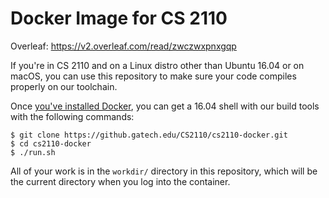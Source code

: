 Docker Image for CS 2110
========================

Overleaf: <https://v2.overleaf.com/read/zwczwxpnxgqp>

If you're in CS 2110 and on a Linux distro other than Ubuntu 16.04 or
on macOS, you can use this repository to make sure your code compiles
properly on our toolchain.

Once [you've installed Docker][1], you can get a 16.04 shell with our
build tools with the following commands:

    $ git clone https://github.gatech.edu/CS2110/cs2110-docker.git
    $ cd cs2110-docker
    $ ./run.sh

All of your work is in the `workdir/` directory in this repository,
which will be the current directory when you log into the container.

[1]: https://docs.docker.com/install/
